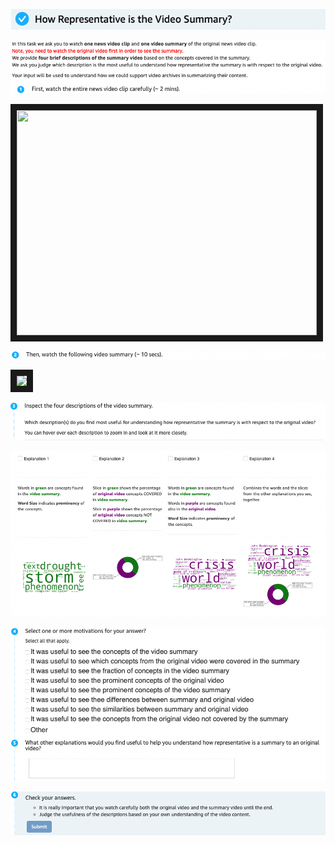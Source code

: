 [![alt text](https://github.com/oana-inel/FAIRView-VideoSummaryExplanations/raw/master/user_study1/img/screenshot1.png)](#)

[![alt text](https://github.com/oana-inel/FAIRView-VideoSummaryExplanations/raw/master/user_study1/img/screenshot2.png)](#)

<a href="http://www.youtube.com/watch?feature=player_embedded&v=5cUj7Ta_J_A" target="_blank">
  <img src="http://img.youtube.com/vi/5cUj7Ta_J_A/0.jpg" target="_blank" width="480" height="360" border="10" />
</a>


[![alt text](https://github.com/oana-inel/FAIRView-VideoSummaryExplanations/raw/master/user_study1/img/screenshot3.png)](#)

<a href="img/summary_5cUj7Ta_J_A___10___aq.mp4" target="_blank"><img src="http://img.youtube.com/vi/5cUj7Ta_J_A/0.jpg" target="_blank" width="400" border="10" /></a> 

[![alt text](https://github.com/oana-inel/FAIRView-VideoSummaryExplanations/raw/master/user_study1/img/screenshot9.png)](#)

[![alt text](https://github.com/oana-inel/FAIRView-VideoSummaryExplanations/raw/master/user_study1/img/screenshot7.png)](#)

[![alt text](https://github.com/oana-inel/FAIRView-VideoSummaryExplanations/raw/master/user_study1/img/screenshot5.png)](#)

[![alt text](https://github.com/oana-inel/FAIRView-VideoSummaryExplanations/raw/master/user_study1/img/screenshot6.png)](#)
